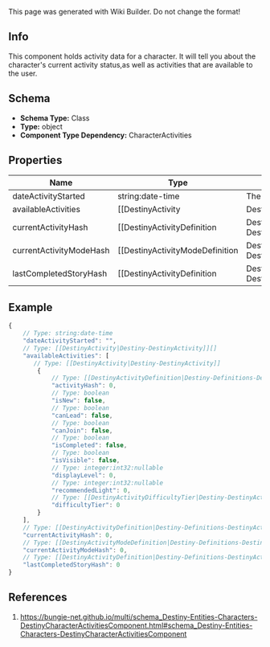 <span class="wiki-builder">This page was generated with Wiki Builder. Do not change the format!</span>

## Info
This component holds activity data for a character.  It will tell you about the character's current activity status,as well as activities that are available to the user.

## Schema
* **Schema Type:** Class
* **Type:** object
* **Component Type Dependency:** CharacterActivities

## Properties
Name | Type | Description
---- | ---- | -----------
dateActivityStarted | string:date-time | The last date that the user started playing an activity.
availableActivities | [[DestinyActivity|Destiny-DestinyActivity]][] | The list of activities that the user can play.
currentActivityHash | [[DestinyActivityDefinition|Destiny-Definitions-DestinyActivityDefinition]]:ManifestDefinition:integer:uint32 | If the user is in an activity, this will be the hash of the Activity being played.Note that you must combine this info with currentActivityModeHash to get a real picture of whatthe user is doing right now.  For instance, PVP &quot;Activities&quot; are just maps: it's the ActivityModethat determines what type of PVP game they're playing.
currentActivityModeHash | [[DestinyActivityModeDefinition|Destiny-Definitions-DestinyActivityModeDefinition]]:ManifestDefinition:integer:uint32 | If the user is in an activity, this will be the hash of the activity mode being played.Combine with currentActivityHash to give a person a full picture of what they're doing right now.
lastCompletedStoryHash | [[DestinyActivityDefinition|Destiny-Definitions-DestinyActivityDefinition]]:ManifestDefinition:integer:uint32 | This will have the activity hash of the last completed story/campaign mission, in case you care about that.

## Example
```javascript
{
    // Type: string:date-time
    "dateActivityStarted": "",
    // Type: [[DestinyActivity|Destiny-DestinyActivity]][]
    "availableActivities": [
       // Type: [[DestinyActivity|Destiny-DestinyActivity]]
        {
            // Type: [[DestinyActivityDefinition|Destiny-Definitions-DestinyActivityDefinition]]:ManifestDefinition:integer:uint32
            "activityHash": 0,
            // Type: boolean
            "isNew": false,
            // Type: boolean
            "canLead": false,
            // Type: boolean
            "canJoin": false,
            // Type: boolean
            "isCompleted": false,
            // Type: boolean
            "isVisible": false,
            // Type: integer:int32:nullable
            "displayLevel": 0,
            // Type: integer:int32:nullable
            "recommendedLight": 0,
            // Type: [[DestinyActivityDifficultyTier|Destiny-DestinyActivityDifficultyTier]]:Enum
            "difficultyTier": 0
        }
    ],
    // Type: [[DestinyActivityDefinition|Destiny-Definitions-DestinyActivityDefinition]]:ManifestDefinition:integer:uint32
    "currentActivityHash": 0,
    // Type: [[DestinyActivityModeDefinition|Destiny-Definitions-DestinyActivityModeDefinition]]:ManifestDefinition:integer:uint32
    "currentActivityModeHash": 0,
    // Type: [[DestinyActivityDefinition|Destiny-Definitions-DestinyActivityDefinition]]:ManifestDefinition:integer:uint32
    "lastCompletedStoryHash": 0
}

```

## References
1. https://bungie-net.github.io/multi/schema_Destiny-Entities-Characters-DestinyCharacterActivitiesComponent.html#schema_Destiny-Entities-Characters-DestinyCharacterActivitiesComponent
